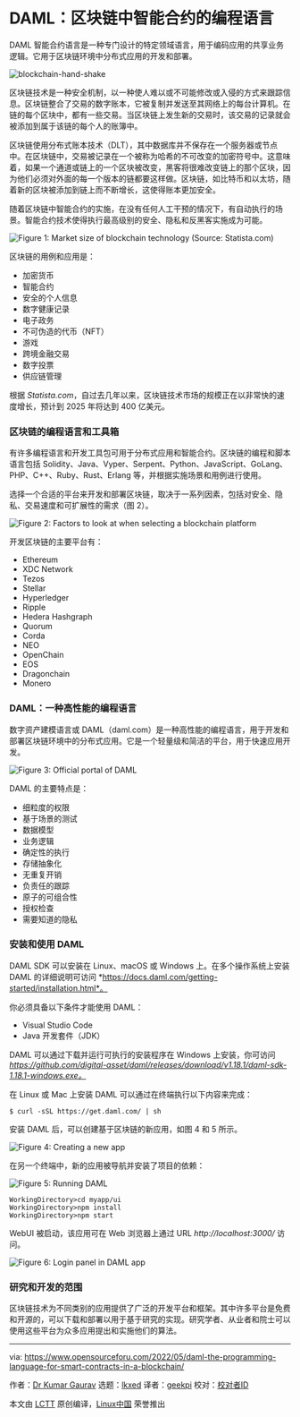 [#]: subject: "DAML: The Programming Language for Smart Contracts in a Blockchain"
[#]: via: "https://www.opensourceforu.com/2022/05/daml-the-programming-language-for-smart-contracts-in-a-blockchain/"
[#]: author: "Dr Kumar Gaurav https://www.opensourceforu.com/author/dr-gaurav-kumar/"
[#]: collector: "lkxed"
[#]: translator: "geekpi"
[#]: reviewer: " "
[#]: publisher: " "
[#]: url: " "

DAML：区块链中智能合约的编程语言
======
DAML 智能合约语言是一种专门设计的特定领域语言，用于编码应用的共享业务逻辑。它用于区块链环境中分布式应用的开发和部署。

![blockchain-hand-shake][1]

区块链技术是一种安全机制，以一种使人难以或不可能修改或入侵的方式来跟踪信息。区块链整合了交易的数字账本，它被复制并发送至其网络上的每台计算机。在链的每个区块中，都有一些交易。当区块链上发生新的交易时，该交易的记录就会被添加到属于该链的每个人的账簿中。

区块链使用分布式账本技术（DLT），其中数据库并不保存在一个服务器或节点中。在区块链中，交易被记录在一个被称为哈希的不可改变的加密符号中。这意味着，如果一个通道或链上的一个区块被改变，黑客将很难改变链上的那个区块，因为他们必须对外面的每一个版本的链都要这样做。区块链，如比特币和以太坊，随着新的区块被添加到链上而不断增长，这使得账本更加安全。

随着区块链中智能合约的实施，在没有任何人工干预的情况下，有自动执行的场景。智能合约技术使得执行最高级别的安全、隐私和反黑客实施成为可能。

![Figure 1: Market size of blockchain technology (Source: Statista.com)][2]

区块链的用例和应用是：

* 加密货币
* 智能合约
* 安全的个人信息
* 数字健康记录
* 电子政务
* 不可伪造的代币（NFT）
* 游戏
* 跨境金融交易
* 数字投票
* 供应链管理

根据 *Statista.com*，自过去几年以来，区块链技术市场的规模正在以非常快的速度增长，预计到 2025 年将达到 400 亿美元。

### 区块链的编程语言和工具箱

有许多编程语言和开发工具包可用于分布式应用和智能合约。区块链的编程和脚本语言包括 Solidity、Java、Vyper、Serpent、Python、JavaScript、GoLang、PHP、C++、Ruby、Rust、Erlang 等，并根据实施场景和用例进行使用。

选择一个合适的平台来开发和部署区块链，取决于一系列因素，包括对安全、隐私、交易速度和可扩展性的需求（图 2）。

![Figure 2: Factors to look at when selecting a blockchain platform][3]

开发区块链的主要平台有：

* Ethereum
* XDC Network
* Tezos
* Stellar
* Hyperledger
* Ripple
* Hedera Hashgraph
* Quorum
* Corda
* NEO
* OpenChain
* EOS
* Dragonchain
* Monero

### DAML：一种高性能的编程语言

数字资产建模语言或 DAML（daml.com）是一种高性能的编程语言，用于开发和部署区块链环境中的分布式应用。它是一个轻量级和简洁的平台，用于快速应用开发。

![Figure 3: Official portal of DAML][4]

DAML 的主要特点是：

* 细粒度的权限
* 基于场景的测试
* 数据模型
* 业务逻辑
* 确定性的执行
* 存储抽象化
* 无重复开销
* 负责任的跟踪
* 原子的可组合性
* 授权检查
* 需要知道的隐私

### 安装和使用 DAML

DAML SDK 可以安装在 Linux、macOS 或 Windows 上。在多个操作系统上安装 DAML 的详细说明可访问 *https://docs.daml.com/getting-started/installation.html*。

你必须具备以下条件才能使用 DAML：

* Visual Studio Code
* Java 开发套件（JDK）

DAML 可以通过下载并运行可执行的安装程序在 Windows 上安装，你可访问 *https://github.com/digital-asset/daml/releases/download/v1.18.1/daml-sdk-1.18.1-windows.exe。*

在 Linux 或 Mac 上安装 DAML 可以通过在终端执行以下内容来完成：

```
$ curl -sSL https://get.daml.com/ | sh
```

安装 DAML 后，可以创建基于区块链的新应用，如图 4 和 5 所示。

![Figure 4: Creating a new app][5]

在另一个终端中，新的应用被导航并安装了项目的依赖：

![Figure 5: Running DAML][6]

```
WorkingDirectory>cd myapp/ui
WorkingDirectory>npm install
WorkingDirectory>npm start
```

WebUI 被启动，该应用可在 Web 浏览器上通过 URL *http://localhost:3000/* 访问。

![Figure 6: Login panel in DAML app][7]

### 研究和开发的范围

区块链技术为不同类别的应用提供了广泛的开发平台和框架。其中许多平台是免费和开源的，可以下载和部署以用于基于研究的实现。研究学者、从业者和院士可以使用这些平台为众多应用提出和实施他们的算法。

--------------------------------------------------------------------------------

via: https://www.opensourceforu.com/2022/05/daml-the-programming-language-for-smart-contracts-in-a-blockchain/

作者：[Dr Kumar Gaurav][a]
选题：[lkxed][b]
译者：[geekpi](https://github.com/geekpi)
校对：[校对者ID](https://github.com/校对者ID)

本文由 [LCTT](https://github.com/LCTT/TranslateProject) 原创编译，[Linux中国](https://linux.cn/) 荣誉推出

[a]: https://www.opensourceforu.com/author/dr-gaurav-kumar/
[b]: https://github.com/lkxed
[1]: https://www.opensourceforu.com/wp-content/uploads/2022/04/blockchain-hand-shake.jpg
[2]: https://www.opensourceforu.com/wp-content/uploads/2022/04/Figure-1-Market-size-of-blockchain-technology.jpg
[3]: https://www.opensourceforu.com/wp-content/uploads/2022/04/Figure-2-Factors-to-look-at-when-selecting-a-blockchain-platform-2.jpg
[4]: https://www.opensourceforu.com/wp-content/uploads/2022/04/Figure-3-Official-portal-of-DAML-1.jpg
[5]: https://www.opensourceforu.com/wp-content/uploads/2022/04/Figure-4-Creating-a-new-app.jpg
[6]: https://www.opensourceforu.com/wp-content/uploads/2022/04/Figure-5-Running-DAML.jpg
[7]: https://www.opensourceforu.com/wp-content/uploads/2022/04/Figure-6-Login-panel-in-DAML-app.jpg
